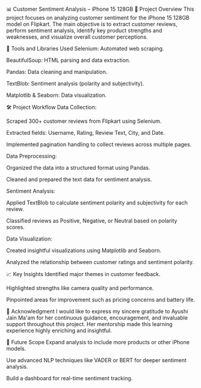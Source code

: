 📊 Customer Sentiment Analysis – iPhone 15 128GB
📌 Project Overview
This project focuses on analyzing customer sentiment for the iPhone 15 128GB model on Flipkart.
The main objective is to extract customer reviews, perform sentiment analysis, identify key product strengths and weaknesses, and visualize overall customer perceptions.

🔧 Tools and Libraries Used
Selenium: Automated web scraping.

BeautifulSoup: HTML parsing and data extraction.

Pandas: Data cleaning and manipulation.

TextBlob: Sentiment analysis (polarity and subjectivity).

Matplotlib & Seaborn: Data visualization.

🛠️ Project Workflow
Data Collection:

Scraped 300+ customer reviews from Flipkart using Selenium.

Extracted fields: Username, Rating, Review Text, City, and Date.

Implemented pagination handling to collect reviews across multiple pages.

Data Preprocessing:

Organized the data into a structured format using Pandas.

Cleaned and prepared the text data for sentiment analysis.

Sentiment Analysis:

Applied TextBlob to calculate sentiment polarity and subjectivity for each review.

Classified reviews as Positive, Negative, or Neutral based on polarity scores.

Data Visualization:

Created insightful visualizations using Matplotlib and Seaborn.

Analyzed the relationship between customer ratings and sentiment polarity.

📈 Key Insights
Identified major themes in customer feedback.

Highlighted strengths like camera quality and performance.

Pinpointed areas for improvement such as pricing concerns and battery life.

🙏 Acknowledgment
I would like to express my sincere gratitude to Ayushi Jain Ma'am for her continuous guidance, encouragement, and invaluable support throughout this project.
Her mentorship made this learning experience highly enriching and insightful.

🚀 Future Scope
Expand analysis to include more products or other iPhone models.

Use advanced NLP techniques like VADER or BERT for deeper sentiment analysis.

Build a dashboard for real-time sentiment tracking.

